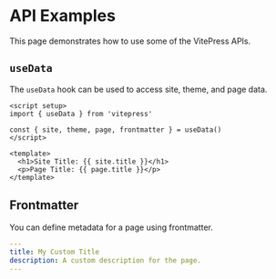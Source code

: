 # API Examples

This page demonstrates how to use some of the VitePress APIs.

## `useData`

The `useData` hook can be used to access site, theme, and page data.

```vue
<script setup>
import { useData } from 'vitepress'

const { site, theme, page, frontmatter } = useData()
</script>

<template>
  <h1>Site Title: {{ site.title }}</h1>
  <p>Page Title: {{ page.title }}</p>
</template>
```

## Frontmatter

You can define metadata for a page using frontmatter.

```yaml
---
title: My Custom Title
description: A custom description for the page.
---
```

